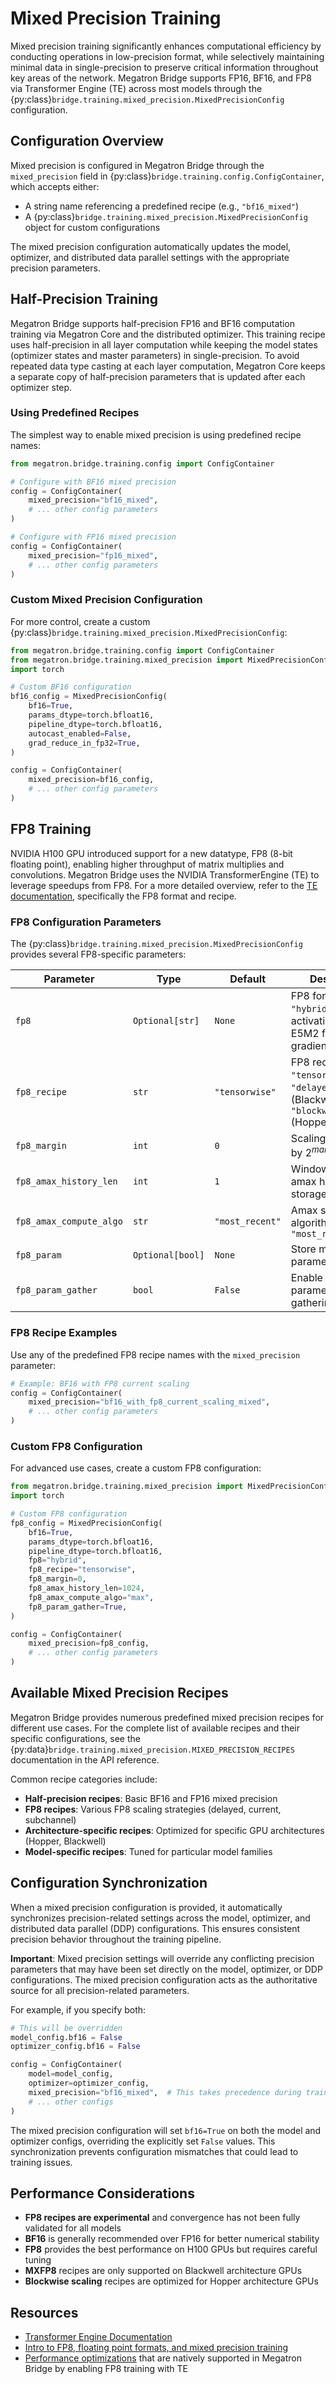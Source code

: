 # Mixed Precision Training

Mixed precision training significantly enhances computational efficiency by conducting operations in low-precision format, while selectively maintaining minimal data in single-precision to preserve critical information throughout key areas of the network. Megatron Bridge supports FP16, BF16, and FP8 via Transformer Engine (TE) across most models through the {py:class}`bridge.training.mixed_precision.MixedPrecisionConfig` configuration.

## Configuration Overview

Mixed precision is configured in Megatron Bridge through the `mixed_precision` field in {py:class}`bridge.training.config.ConfigContainer`, which accepts either:
- A string name referencing a predefined recipe (e.g., `"bf16_mixed"`)  
- A {py:class}`bridge.training.mixed_precision.MixedPrecisionConfig` object for custom configurations

The mixed precision configuration automatically updates the model, optimizer, and distributed data parallel settings with the appropriate precision parameters.

## Half-Precision Training

Megatron Bridge supports half-precision FP16 and BF16 computation training via Megatron Core and the distributed optimizer. This training recipe uses half-precision in all layer computation while keeping the model states (optimizer states and master parameters) in single-precision. To avoid repeated data type casting at each layer computation, Megatron Core keeps a separate copy of half-precision parameters that is updated after each optimizer step.

### Using Predefined Recipes

The simplest way to enable mixed precision is using predefined recipe names:

```python
from megatron.bridge.training.config import ConfigContainer

# Configure with BF16 mixed precision
config = ConfigContainer(
    mixed_precision="bf16_mixed",
    # ... other config parameters
)

# Configure with FP16 mixed precision  
config = ConfigContainer(
    mixed_precision="fp16_mixed",
    # ... other config parameters
)
```

### Custom Mixed Precision Configuration

For more control, create a custom {py:class}`bridge.training.mixed_precision.MixedPrecisionConfig`:

```python
from megatron.bridge.training.config import ConfigContainer
from megatron.bridge.training.mixed_precision import MixedPrecisionConfig
import torch

# Custom BF16 configuration
bf16_config = MixedPrecisionConfig(
    bf16=True,
    params_dtype=torch.bfloat16,
    pipeline_dtype=torch.bfloat16,
    autocast_enabled=False,
    grad_reduce_in_fp32=True,
)

config = ConfigContainer(
    mixed_precision=bf16_config,
    # ... other config parameters
)
```

## FP8 Training

NVIDIA H100 GPU introduced support for a new datatype, FP8 (8-bit floating point), enabling higher throughput of matrix multiplies and convolutions. Megatron Bridge uses the NVIDIA TransformerEngine (TE) to leverage speedups from FP8. For a more detailed overview, refer to the [TE documentation](https://docs.nvidia.com/deeplearning/transformer-engine/user-guide/index.html), specifically the FP8 format and recipe.

### FP8 Configuration Parameters

The {py:class}`bridge.training.mixed_precision.MixedPrecisionConfig` provides several FP8-specific parameters:

| Parameter | Type | Default | Description |
|-----------|------|---------|-------------|
| `fp8` | `Optional[str]` | `None` | FP8 format: `"hybrid"` (E4M3 for activations/weights, E5M2 for gradients) or `"e4m3"` |
| `fp8_recipe` | `str` | `"tensorwise"` | FP8 recipe type: `"tensorwise"`, `"delayed"`, `"mxfp8"` (Blackwell only), `"blockwise"` (Hopper only) |
| `fp8_margin` | `int` | `0` | Scaling factor shift by $2^{margin}$ |
| `fp8_amax_history_len` | `int` | `1` | Window size for amax history storage |
| `fp8_amax_compute_algo` | `str` | `"most_recent"` | Amax selection algorithm: `"max"` or `"most_recent"` |
| `fp8_param` | `Optional[bool]` | `None` | Store module-level parameters in FP8 |
| `fp8_param_gather` | `bool` | `False` | Enable FP8 parameter gathering |

### FP8 Recipe Examples

Use any of the predefined FP8 recipe names with the `mixed_precision` parameter:

```python
# Example: BF16 with FP8 current scaling
config = ConfigContainer(
    mixed_precision="bf16_with_fp8_current_scaling_mixed",
    # ... other config parameters
)
```

### Custom FP8 Configuration

For advanced use cases, create a custom FP8 configuration:

```python
from megatron.bridge.training.mixed_precision import MixedPrecisionConfig
import torch

# Custom FP8 configuration
fp8_config = MixedPrecisionConfig(
    bf16=True,
    params_dtype=torch.bfloat16,
    pipeline_dtype=torch.bfloat16,
    fp8="hybrid",
    fp8_recipe="tensorwise", 
    fp8_margin=0,
    fp8_amax_history_len=1024,
    fp8_amax_compute_algo="max",
    fp8_param_gather=True,
)

config = ConfigContainer(
    mixed_precision=fp8_config,
    # ... other config parameters
)
```

## Available Mixed Precision Recipes

Megatron Bridge provides numerous predefined mixed precision recipes for different use cases. For the complete list of available recipes and their specific configurations, see the {py:data}`bridge.training.mixed_precision.MIXED_PRECISION_RECIPES` documentation in the API reference.

Common recipe categories include:
- **Half-precision recipes**: Basic BF16 and FP16 mixed precision
- **FP8 recipes**: Various FP8 scaling strategies (delayed, current, subchannel)
- **Architecture-specific recipes**: Optimized for specific GPU architectures (Hopper, Blackwell)
- **Model-specific recipes**: Tuned for particular model families

## Configuration Synchronization

When a mixed precision configuration is provided, it automatically synchronizes precision-related settings across the model, optimizer, and distributed data parallel (DDP) configurations. This ensures consistent precision behavior throughout the training pipeline.

**Important**: Mixed precision settings will override any conflicting precision parameters that may have been set directly on the model, optimizer, or DDP configurations. The mixed precision configuration acts as the authoritative source for all precision-related parameters.

For example, if you specify both:
```python
# This will be overridden
model_config.bf16 = False
optimizer_config.bf16 = False

config = ConfigContainer(
    model=model_config,
    optimizer=optimizer_config,
    mixed_precision="bf16_mixed",  # This takes precedence during training
    # ... other configs
)
```

The mixed precision configuration will set `bf16=True` on both the model and optimizer configs, overriding the explicitly set `False` values. This synchronization prevents configuration mismatches that could lead to training issues.

## Performance Considerations

- **FP8 recipes are experimental** and convergence has not been fully validated for all models
- **BF16** is generally recommended over FP16 for better numerical stability
- **FP8** provides the best performance on H100 GPUs but requires careful tuning
- **MXFP8** recipes are only supported on Blackwell architecture GPUs
- **Blockwise scaling** recipes are optimized for Hopper architecture GPUs

## Resources

- [Transformer Engine Documentation](https://docs.nvidia.com/deeplearning/transformer-engine/user-guide/index.html)
- [Intro to FP8, floating point formats, and mixed precision training](https://docs.nvidia.com/deeplearning/transformer-engine/user-guide/examples/fp8_primer.html#Introduction-to-FP8)
- [Performance optimizations](https://docs.nvidia.com/deeplearning/transformer-engine/user-guide/examples/advanced_optimizations.html) that are natively supported in Megatron Bridge by enabling FP8 training with TE
